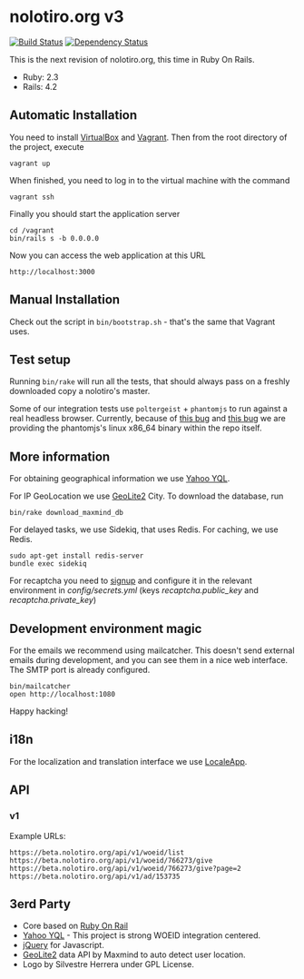 # nolotiro.org v3

[![Build Status][Travis Badge]][Travis URL]
[![Dependency Status][Gemnasium Badge]][Gemnasium URL]

This is the next revision of nolotiro.org, this time in Ruby On Rails.

* Ruby: 2.3
* Rails: 4.2

## Automatic Installation

You need to install [VirtualBox] and [Vagrant]. Then from the root directory of
the project, execute

```
vagrant up
 ```

When finished, you need to log in to the virtual machine with the command

```
vagrant ssh

```

Finally you should start the application server

```
cd /vagrant
bin/rails s -b 0.0.0.0
```

Now you can access the web application at this URL

```
http://localhost:3000
```

## Manual Installation

Check out the script in `bin/bootstrap.sh` - that's the same that Vagrant uses.

## Test setup

Running `bin/rake` will run all the tests, that should always pass on a freshly
downloaded copy a nolotiro's master.

Some of our integration tests use `poltergeist` + `phantomjs` to run against a
real headless browser. Currently, because of [this bug][Phantomjs Bug] and
[this bug][Travis Bug] we are providing the phantomjs's linux x86_64 binary
within the repo itself.

## More information

For obtaining geographical information we use [Yahoo YQL].

For IP GeoLocation we use [GeoLite2] City. To download the database, run

```
bin/rake download_maxmind_db
```

For delayed tasks, we use Sidekiq, that uses Redis. For caching, we use Redis.

```
sudo apt-get install redis-server
bundle exec sidekiq
```

For recaptcha you need to [signup][Google Recaptcha] and configure it in the
relevant environment in *config/secrets.yml* (keys *recaptcha.public_key* and
*recaptcha.private_key*)

## Development environment magic

For the emails we recommend using mailcatcher. This doesn't send external emails
during development, and you can see them in a nice web interface. The SMTP port
is already configured.

```
bin/mailcatcher
open http://localhost:1080
```

Happy hacking!

## i18n

For the localization and translation interface we use [LocaleApp].

## API

### v1

Example URLs:

```
https://beta.nolotiro.org/api/v1/woeid/list
https://beta.nolotiro.org/api/v1/woeid/766273/give
https://beta.nolotiro.org/api/v1/woeid/766273/give?page=2
https://beta.nolotiro.org/api/v1/ad/153735
```

## 3erd Party

* Core based on [Ruby On Rail]
* [Yahoo YQL] - This project is strong WOEID integration centered.
* [jQuery] for Javascript.
* [GeoLite2] data API by Maxmind to auto detect user location.
* Logo by Silvestre Herrera under GPL License.

[Gemnasium Badge]: https://gemnasium.com/alabs/nolotiro.org.svg
[Gemnasium URL]: https://gemnasium.com/alabs/nolotiro.org
[Geolite2]: https://dev.maxmind.com/geoip/geoip2/geolite2/
[Google Recaptcha]: https://www.google.com/recaptcha/admin/create
[jQuery]: https://jquery.com/
[Localeapp]: https://accounts.localeapp.com/projects/6872
[Phantomjs Bug]: https://github.com/ariya/phantomjs/issues/13953
[Ruby on Rail]: http://rubyonrails.org/
[Travis Badge]: https://travis-ci.org/alabs/nolotiro.org.png
[Travis Bug]: https://github.com/travis-ci/travis-ci/issues/3225
[Travis URL]: https://travis-ci.org/alabs/nolotiro.org
[Vagrant]: https://www.vagrantup.com/
[Virtualbox]: https://www.virtualbox.org/
[Yahoo YQL]: https://developer.yahoo.com/yql
